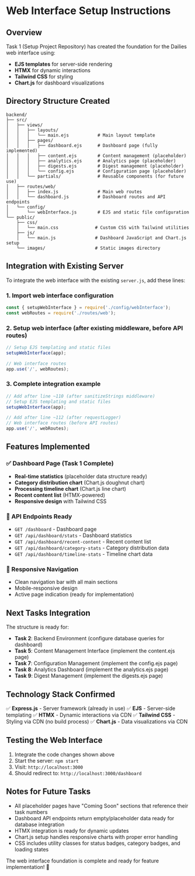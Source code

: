 # Web Interface Setup Instructions

## Overview
Task 1 (Setup Project Repository) has created the foundation for the Dailies web interface using:
- **EJS templates** for server-side rendering
- **HTMX** for dynamic interactions
- **Tailwind CSS** for styling
- **Chart.js** for dashboard visualizations

## Directory Structure Created

```
backend/
├── src/
│   ├── views/
│   │   ├── layouts/
│   │   │   └── main.ejs           # Main layout template
│   │   ├── pages/
│   │   │   ├── dashboard.ejs      # Dashboard page (fully implemented)
│   │   │   ├── content.ejs        # Content management (placeholder)
│   │   │   ├── analytics.ejs      # Analytics page (placeholder)
│   │   │   ├── digests.ejs        # Digest management (placeholder)
│   │   │   └── config.ejs         # Configuration page (placeholder)
│   │   └── partials/              # Reusable components (for future use)
│   ├── routes/web/
│   │   ├── index.js               # Main web routes
│   │   └── dashboard.js           # Dashboard routes and API endpoints
│   └── config/
│       └── webInterface.js        # EJS and static file configuration
└── public/
    ├── css/
    │   └── main.css              # Custom CSS with Tailwind utilities
    ├── js/
    │   └── main.js               # Dashboard JavaScript and Chart.js setup
    └── images/                   # Static images directory
```

## Integration with Existing Server

To integrate the web interface with the existing `server.js`, add these lines:

### 1. Import web interface configuration
```javascript
const { setupWebInterface } = require('./config/webInterface');
const webRoutes = require('./routes/web');
```

### 2. Setup web interface (after existing middleware, before API routes)
```javascript
// Setup EJS templating and static files
setupWebInterface(app);

// Web interface routes
app.use('/', webRoutes);
```

### 3. Complete integration example
```javascript
// Add after line ~110 (after sanitizeStrings middleware)
// Setup EJS templating and static files
setupWebInterface(app);

// Add after line ~112 (after requestLogger)
// Web interface routes (before API routes)
app.use('/', webRoutes);
```

## Features Implemented

### ✅ Dashboard Page (Task 1 Complete)
- **Real-time statistics** (placeholder data structure ready)
- **Category distribution chart** (Chart.js doughnut chart)
- **Processing timeline chart** (Chart.js line chart)
- **Recent content list** (HTMX-powered)
- **Responsive design** with Tailwind CSS

### 🔄 API Endpoints Ready
- `GET /dashboard` - Dashboard page
- `GET /api/dashboard/stats` - Dashboard statistics
- `GET /api/dashboard/recent-content` - Recent content list
- `GET /api/dashboard/category-stats` - Category distribution data
- `GET /api/dashboard/timeline-stats` - Timeline chart data

### 📱 Responsive Navigation
- Clean navigation bar with all main sections
- Mobile-responsive design
- Active page indication (ready for implementation)

## Next Tasks Integration

The structure is ready for:
- **Task 2**: Backend Environment (configure database queries for dashboard)
- **Task 5**: Content Management Interface (implement the content.ejs page)
- **Task 7**: Configuration Management (implement the config.ejs page)
- **Task 8**: Analytics Dashboard (implement the analytics.ejs page)
- **Task 9**: Digest Management (implement the digests.ejs page)

## Technology Stack Confirmed

✅ **Express.js** - Server framework (already in use)
✅ **EJS** - Server-side templating
✅ **HTMX** - Dynamic interactions via CDN
✅ **Tailwind CSS** - Styling via CDN (no build process)
✅ **Chart.js** - Data visualizations via CDN

## Testing the Web Interface

1. Integrate the code changes shown above
2. Start the server: `npm start`
3. Visit: `http://localhost:3000`
4. Should redirect to: `http://localhost:3000/dashboard`

## Notes for Future Tasks

- All placeholder pages have "Coming Soon" sections that reference their task numbers
- Dashboard API endpoints return empty/placeholder data ready for database integration
- HTMX integration is ready for dynamic updates
- Chart.js setup handles responsive charts with proper error handling
- CSS includes utility classes for status badges, category badges, and loading states

The web interface foundation is complete and ready for feature implementation! 🚀